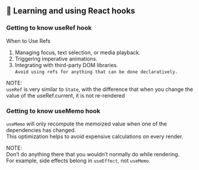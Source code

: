 ## 🚀 Learning and using React hooks

### Getting to know useRef hook

When to Use Refs

1. Managing focus, text selection, or media playback.
2. Triggering imperative animations.
3. Integrating with third-party DOM libraries.\
   `Avoid using refs for anything that can be done declaratively.`

NOTE:\
`useRef` is very similar to `State`, with the difference that
when you change the value of the useRef.current,
it is not re-rendered

### Getting to know useMemo hook

`useMemo` will only recompute the memoized value when one of the dependencies has changed.\
This optimization helps to avoid expensive calculations on every render.

NOTE:\
Don’t do anything there that you wouldn’t normally do while rendering.\
For example, side effects belong in `useEffect`, not `useMemo`.